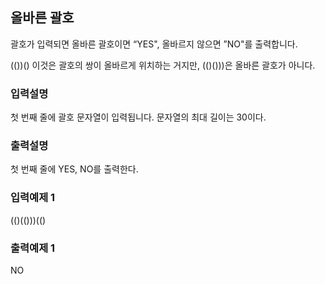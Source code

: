 ## 올바른 괄호

괄호가 입력되면 올바른 괄호이면 “YES", 올바르지 않으면 ”NO"를 출력합니다.

(())() 이것은 괄호의 쌍이 올바르게 위치하는 거지만, (()()))은 올바른 괄호가 아니다.

### 입력설명

첫 번째 줄에 괄호 문자열이 입력됩니다. 문자열의 최대 길이는 30이다.

### 출력설명

첫 번째 줄에 YES, NO를 출력한다.

### 입력예제 1

(()(()))(()

### 출력예제 1

NO
